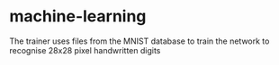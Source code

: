 # machine-learning

The trainer uses files from the MNIST database to train the network to recognise 28x28 pixel handwritten digits
